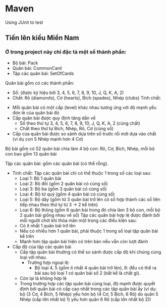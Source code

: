 ﻿# Maven
Using JUnit to test

## Tiến lên kiểu Miền Nam
### Ở trong project này chỉ đặc tả một số thành phần:
 + Bộ bài: Pack
 + Quân bài: CommonCard
 + Tập các quân bài: SetOfCards

Quân bài gồm có các thành phần:
 + Số: (được ký hiệu bởi 3, 4, 5, 6, 7, 8, 9, 10, J, Q, K, A, 2)
 + Chất: Rô (diamonds), Cơ (hearts), Bích (spades), Nhép (clubs)
Tính chất:
 - Mỗi quân bài có một cấp (level) khác nhau tương ứng với độ mạnh yếu đơn lẻ của quân bài đó
 - Cấp quân bài được quy định tăng dần về
    + Số theo thứ tự 3, 4, 5, 6, 7, 8, 9, 10, J, Q, K, A, 2 (cùng chất)
    + Chất theo thứ tự Bích, Nhép, Rô, Cơ (cùng số)
 - Cấp của quân bài được so sánh dựa trên số trước rồi mới dựa vào chất (ví dụ con 5 Nhép mạnh hơn 4 Cơ)

Bộ bài gồm có 52 quân bài chia làm 4 bộ con: Rô, Cơ, Bích, Nhép, mỗi bộ con bao gồm 13 quân bài

Tập các quân bài: gồm các quân bài (có thể rỗng).
 + Tính chất:
   Tập các quân bài chỉ có thể thuộc 1 trong số các loại sau:
    - Loại 1: Bộ 1 quân bài
    - Loại 2: Bộ đôi (gồm 2 quân bài có cùng số)
    - Loại 3: Bộ ba (gồm 3 quân bài có cùng số)
    - Loại 4: Bộ tứ quý (gồm 4 quân bài có cùng số)
    - Loại 5: Bộ dây (gồm từ 3 quân bài trở lên có số hợp thành các số liên tiếp nhau theo thứ tự từ 3 -> 2 kể trên)
    - Loại 6: Bộ thông (gồm 6 quân bài trong đó chia làm 3 bộ con, mỗi bộ 2 quân bài giống nhau về số)
   Tập các quân bài hợp lệ được đánh bởi mỗi người chơi khi thỏa mãn một trong các điều kiện sau:
    - Có ít nhất 1 quân bài trở lên
    - Nếu có nhiều hơn 1 quân bài, phải thuộc 1 trong số loại tập quân bài kể trên
    - Mạnh hơn tập quân bài hiện có trên bàn nếu vẫn còn lượt đánh
 + Cấp độ của tập các quân bài
    - Cấp tập quân bài thường có thể so sánh được cấp độ khi chúng cùng loại với nhau.
      + Trường hợp ngoại lệ:
        - Bộ loại 4, 5 (gồm ít nhất 4 quân bài trở lên), 6: đều có thể ra bài sau bộ loại 1 có quân bài số 2 (bất kể là chất gì).
	- Còn lại là không hợp lệ
    - Trong trường hợp các tập quân bài cùng loại, độ mạnh được quyết định bởi quân bài có cấp cao nhất trong các tập quân bài ấy
    (ví dụ: bộ (3 Cơ, 4 Bích, 5 Nhép) yếu hơn bộ (4 Cơ, 5 Bích, 6 Rô) do quân 5 Nhép (cấp lớn nhất bộ 1) yếu hơn quân 6 Rô (cấp lớn nhất bộ 2))
